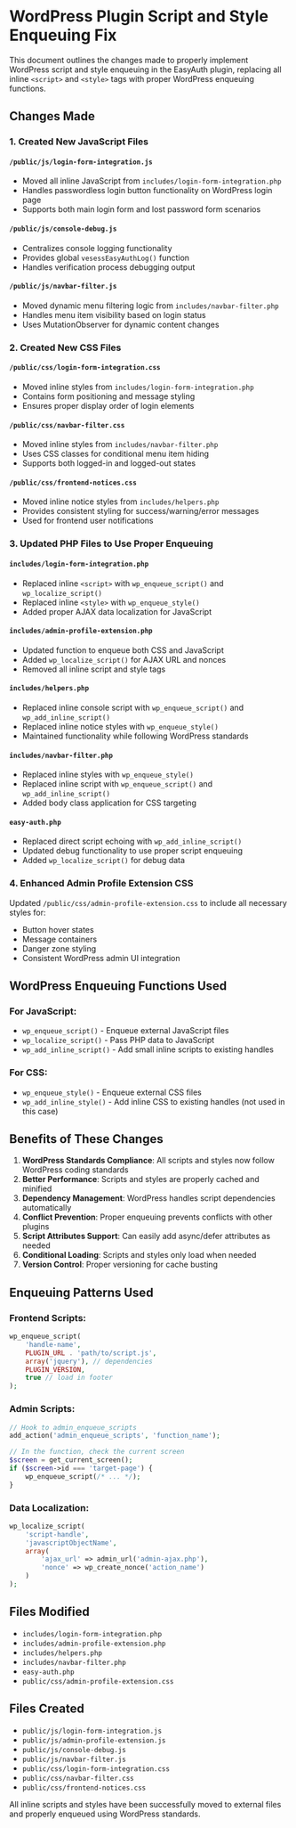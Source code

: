# WordPress Plugin Script and Style Enqueuing Fix

This document outlines the changes made to properly implement WordPress script and style enqueuing in the EasyAuth plugin, replacing all inline `<script>` and `<style>` tags with proper WordPress enqueuing functions.

## Changes Made

### 1. Created New JavaScript Files

#### `/public/js/login-form-integration.js`
- Moved all inline JavaScript from `includes/login-form-integration.php`
- Handles passwordless login button functionality on WordPress login page
- Supports both main login form and lost password form scenarios

#### `/public/js/console-debug.js`
- Centralizes console logging functionality
- Provides global `vesessEasyAuthLog()` function
- Handles verification process debugging output

#### `/public/js/navbar-filter.js`
- Moved dynamic menu filtering logic from `includes/navbar-filter.php`
- Handles menu item visibility based on login status
- Uses MutationObserver for dynamic content changes

### 2. Created New CSS Files

#### `/public/css/login-form-integration.css`
- Moved inline styles from `includes/login-form-integration.php`
- Contains form positioning and message styling
- Ensures proper display order of login elements

#### `/public/css/navbar-filter.css`
- Moved inline styles from `includes/navbar-filter.php`
- Uses CSS classes for conditional menu item hiding
- Supports both logged-in and logged-out states

#### `/public/css/frontend-notices.css`
- Moved inline notice styles from `includes/helpers.php`
- Provides consistent styling for success/warning/error messages
- Used for frontend user notifications

### 3. Updated PHP Files to Use Proper Enqueuing

#### `includes/login-form-integration.php`
- Replaced inline `<script>` with `wp_enqueue_script()` and `wp_localize_script()`
- Replaced inline `<style>` with `wp_enqueue_style()`
- Added proper AJAX data localization for JavaScript

#### `includes/admin-profile-extension.php`
- Updated function to enqueue both CSS and JavaScript
- Added `wp_localize_script()` for AJAX URL and nonces
- Removed all inline script and style tags

#### `includes/helpers.php`
- Replaced inline console script with `wp_enqueue_script()` and `wp_add_inline_script()`
- Replaced inline notice styles with `wp_enqueue_style()`
- Maintained functionality while following WordPress standards

#### `includes/navbar-filter.php`
- Replaced inline styles with `wp_enqueue_style()`
- Replaced inline script with `wp_enqueue_script()` and `wp_add_inline_script()`
- Added body class application for CSS targeting

#### `easy-auth.php`
- Replaced direct script echoing with `wp_add_inline_script()`
- Updated debug functionality to use proper script enqueuing
- Added `wp_localize_script()` for debug data

### 4. Enhanced Admin Profile Extension CSS

Updated `/public/css/admin-profile-extension.css` to include all necessary styles for:
- Button hover states
- Message containers
- Danger zone styling
- Consistent WordPress admin UI integration

## WordPress Enqueuing Functions Used

### For JavaScript:
- `wp_enqueue_script()` - Enqueue external JavaScript files
- `wp_localize_script()` - Pass PHP data to JavaScript
- `wp_add_inline_script()` - Add small inline scripts to existing handles

### For CSS:
- `wp_enqueue_style()` - Enqueue external CSS files
- `wp_add_inline_style()` - Add inline CSS to existing handles (not used in this case)

## Benefits of These Changes

1. **WordPress Standards Compliance**: All scripts and styles now follow WordPress coding standards
2. **Better Performance**: Scripts and styles are properly cached and minified
3. **Dependency Management**: WordPress handles script dependencies automatically
4. **Conflict Prevention**: Proper enqueuing prevents conflicts with other plugins
5. **Script Attributes Support**: Can easily add async/defer attributes as needed
6. **Conditional Loading**: Scripts and styles only load when needed
7. **Version Control**: Proper versioning for cache busting

## Enqueuing Patterns Used

### Frontend Scripts:
```php
wp_enqueue_script(
    'handle-name',
    PLUGIN_URL . 'path/to/script.js',
    array('jquery'), // dependencies
    PLUGIN_VERSION,
    true // load in footer
);
```

### Admin Scripts:
```php
// Hook to admin_enqueue_scripts
add_action('admin_enqueue_scripts', 'function_name');

// In the function, check the current screen
$screen = get_current_screen();
if ($screen->id === 'target-page') {
    wp_enqueue_script(/* ... */);
}
```

### Data Localization:
```php
wp_localize_script(
    'script-handle',
    'javascriptObjectName',
    array(
        'ajax_url' => admin_url('admin-ajax.php'),
        'nonce' => wp_create_nonce('action_name')
    )
);
```

## Files Modified

- `includes/login-form-integration.php`
- `includes/admin-profile-extension.php`
- `includes/helpers.php`
- `includes/navbar-filter.php`
- `easy-auth.php`
- `public/css/admin-profile-extension.css`

## Files Created

- `public/js/login-form-integration.js`
- `public/js/admin-profile-extension.js`
- `public/js/console-debug.js`
- `public/js/navbar-filter.js`
- `public/css/login-form-integration.css`
- `public/css/navbar-filter.css`
- `public/css/frontend-notices.css`

All inline scripts and styles have been successfully moved to external files and properly enqueued using WordPress standards.
